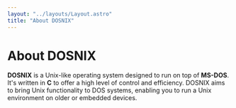 ```yaml
---
layout: "../layouts/Layout.astro"
title: "About DOSNIX"
---
```


# About DOSNIX

**DOSNIX** is a Unix-like operating system designed to run on top of **MS-DOS**. It's written in **C** to offer a high level of control and efficiency. DOSNIX aims to bring Unix functionality to DOS systems, enabling you to run a Unix environment on older or embedded devices.
